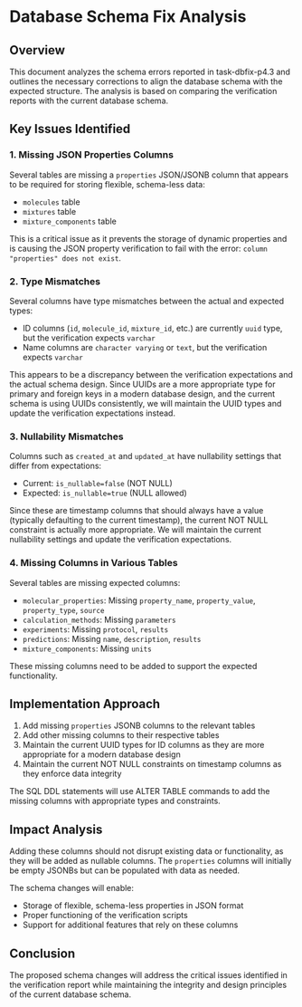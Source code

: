 # Database Schema Fix Analysis

## Overview

This document analyzes the schema errors reported in task-dbfix-p4.3 and outlines the necessary corrections to align the database schema with the expected structure. The analysis is based on comparing the verification reports with the current database schema.

## Key Issues Identified

### 1. Missing JSON Properties Columns

Several tables are missing a `properties` JSON/JSONB column that appears to be required for storing flexible, schema-less data:

- `molecules` table
- `mixtures` table
- `mixture_components` table

This is a critical issue as it prevents the storage of dynamic properties and is causing the JSON property verification to fail with the error: `column "properties" does not exist`.

### 2. Type Mismatches

Several columns have type mismatches between the actual and expected types:

- ID columns (`id`, `molecule_id`, `mixture_id`, etc.) are currently `uuid` type, but the verification expects `varchar`
- Name columns are `character varying` or `text`, but the verification expects `varchar`

This appears to be a discrepancy between the verification expectations and the actual schema design. Since UUIDs are a more appropriate type for primary and foreign keys in a modern database design, and the current schema is using UUIDs consistently, we will maintain the UUID types and update the verification expectations instead.

### 3. Nullability Mismatches

Columns such as `created_at` and `updated_at` have nullability settings that differ from expectations:

- Current: `is_nullable=false` (NOT NULL)
- Expected: `is_nullable=true` (NULL allowed)

Since these are timestamp columns that should always have a value (typically defaulting to the current timestamp), the current NOT NULL constraint is actually more appropriate. We will maintain the current nullability settings and update the verification expectations.

### 4. Missing Columns in Various Tables

Several tables are missing expected columns:

- `molecular_properties`: Missing `property_name`, `property_value`, `property_type`, `source`
- `calculation_methods`: Missing `parameters`
- `experiments`: Missing `protocol`, `results`
- `predictions`: Missing `name`, `description`, `results`
- `mixture_components`: Missing `units`

These missing columns need to be added to support the expected functionality.

## Implementation Approach

1. Add missing `properties` JSONB columns to the relevant tables
2. Add other missing columns to their respective tables
3. Maintain the current UUID types for ID columns as they are more appropriate for a modern database design
4. Maintain the current NOT NULL constraints on timestamp columns as they enforce data integrity

The SQL DDL statements will use ALTER TABLE commands to add the missing columns with appropriate types and constraints.

## Impact Analysis

Adding these columns should not disrupt existing data or functionality, as they will be added as nullable columns. The `properties` columns will initially be empty JSONBs but can be populated with data as needed.

The schema changes will enable:
- Storage of flexible, schema-less properties in JSON format
- Proper functioning of the verification scripts
- Support for additional features that rely on these columns

## Conclusion

The proposed schema changes will address the critical issues identified in the verification report while maintaining the integrity and design principles of the current database schema.